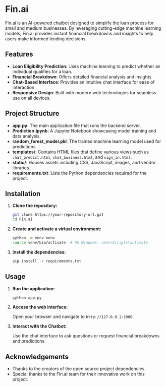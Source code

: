 # Fin.ai

Fin.ai is an AI-powered chatbot designed to simplify the loan process for small and medium businesses. By leveraging cutting-edge machine learning models, Fin.ai provides instant financial breakdowns and insights to help users make informed lending decisions.

## Features

-   **Loan Eligibility Prediction**: Uses machine learning to predict whether an individual qualifies for a loan.
-   **Financial Breakdown**: Offers detailed financial analysis and insights.
-   **Chat-Based Interface**: Provides an intuitive chat interface for ease of interaction.
-   **Responsive Design**: Built with modern web technologies for seamless use on all devices.

## Project Structure

-   **app.py**: The main application file that runs the backend server.
-   **Prediction.ipynb**: A Jupyter Notebook showcasing model training and data analysis.
-   **random_forest_model.pkl**: The trained machine learning model used for predictions.
-   **templates/**: Contains HTML files that define various views such as `chat_predict.html`, `chat_business.html`, and `sign_in.html`.
-   **static/**: Houses assets including CSS, JavaScript, images, and vendor libraries.
-   **requirements.txt**: Lists the Python dependencies required for the project.

## Installation

1. **Clone the repository:**

    ```sh
    git clone https://your-repository-url.git
    cd Fin.ai
    ```

2. **Create and activate a virtual environment:**

    ```sh
    python -m venv venv
    source venv/bin/activate  # On Windows: venv\Scripts\activate
    ```

3. **Install the dependencies:**

    ```sh
    pip install -r requirements.txt
    ```

## Usage

1. **Run the application:**

    ```sh
    python app.py
    ```

2. **Access the web interface:**

    Open your browser and navigate to `http://127.0.0.1:5000`.

3. **Interact with the Chatbot:**

    Use the chat interface to ask questions or request financial breakdowns and predictions.

## Acknowledgements

-   Thanks to the creators of the open source project dependencies.
-   Special thanks to the Fin.ai team for their innovative work on this project.
